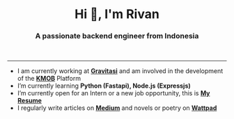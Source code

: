 <h1 align="center">Hi 👋, I'm Rivan</h1>
<h3 align="center">A passionate backend engineer from Indonesia</h3>
<br>
<hr>
<ul>
 <li>I am currently working at <b><a href="https://www.gravitasi.co.id" target="_blank">Gravitasi</a></b> and am involved in the development of the <b><a href="https://www.gravitasi.co.id/portfolio/kmob-pemda-depok" target="_blank">KMOB</a></b> Platform </li>

<li>I’m currently learning <b>Python (Fastapi), Node.js (Expressjs)</b></li>
<li>I’m currently open for an Intern or a new job opportunity, this is <b> <a href="Rivan Nurdin Resume BackEnd Engineer.pdf" target="_blank">My Resume</a></b></li>
<li>I regularly write articles on <b><a href="https://rivannurdin.medium.com" target="_blank"> Medium</a></b> and novels or poetry on <b><a href="https://www.wattpad.com/user/rivannurdin" target="_blank"> Wattpad</a></b></li>
</ul>
